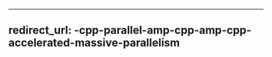 ---
<a name="redirecturl-cppparallelampcpp-amp-cpp-accelerated-massive-parallelism"></a>redirect_url: -cpp-parallel-amp-cpp-amp-cpp-accelerated-massive-parallelism
--
